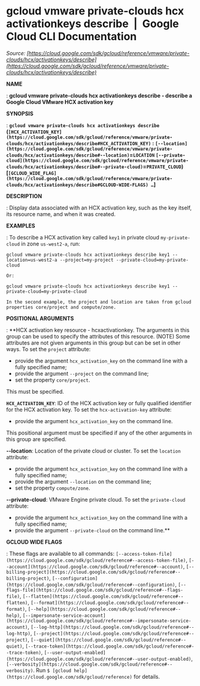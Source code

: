 # gcloud vmware private-clouds hcx activationkeys describe  |  Google Cloud CLI Documentation

*Source: [https://cloud.google.com/sdk/gcloud/reference/vmware/private-clouds/hcx/activationkeys/describe](https://cloud.google.com/sdk/gcloud/reference/vmware/private-clouds/hcx/activationkeys/describe)*

**NAME**

: **gcloud vmware private-clouds hcx activationkeys describe - describe a Google Cloud VMware HCX activation key**

**SYNOPSIS**

: **`gcloud vmware private-clouds hcx activationkeys describe` (`[HCX_ACTIVATION_KEY](https://cloud.google.com/sdk/gcloud/reference/vmware/private-clouds/hcx/activationkeys/describe#HCX_ACTIVATION_KEY)` : `[--location](https://cloud.google.com/sdk/gcloud/reference/vmware/private-clouds/hcx/activationkeys/describe#--location)`=`LOCATION` `[--private-cloud](https://cloud.google.com/sdk/gcloud/reference/vmware/private-clouds/hcx/activationkeys/describe#--private-cloud)`=`PRIVATE_CLOUD`) [`[GCLOUD_WIDE_FLAG](https://cloud.google.com/sdk/gcloud/reference/vmware/private-clouds/hcx/activationkeys/describe#GCLOUD-WIDE-FLAGS) …`]**

**DESCRIPTION**

: Display data associated with an HCX activation key, such as the key itself, its
resource name, and when it was created.

**EXAMPLES**

: To describe a HCX activation key called `key1` in private cloud
`my-private-cloud` in zone `us-west2-a`, run:

```
gcloud vmware private-clouds hcx activationkeys describe key1 --location=us-west2-a --project=my-project --private-cloud=my-private-cloud
```

```
Or:
```

```
gcloud vmware private-clouds hcx activationkeys describe key1 --private-cloud=my-private-cloud
```

```
In the second example, the project and location are taken from gcloud properties core/project and compute/zone.
```

**POSITIONAL ARGUMENTS**

: **HCX activation key resource - hcxactivationkey. The arguments in this group can
be used to specify the attributes of this resource. (NOTE) Some attributes are
not given arguments in this group but can be set in other ways.
To set the `project` attribute:

- provide the argument `hcx_activation_key` on the command line with a
fully specified name;
- provide the argument `--project` on the command line;
- set the property `core/project`.

This must be specified.

**`HCX_ACTIVATION_KEY`**:
ID of the HCX activation key or fully qualified identifier for the HCX
activation key.
To set the `hcx-activation-key` attribute:

- provide the argument `hcx_activation_key` on the command line.

This positional argument must be specified if any of the other arguments in this
group are specified.

**--location**:
Location of the private cloud or cluster.
To set the `location` attribute:

- provide the argument `hcx_activation_key` on the command line with a
fully specified name;
- provide the argument `--location` on the command line;
- set the property `compute/zone`.

**--private-cloud**:
VMware Engine private cloud.
To set the `private-cloud` attribute:

- provide the argument `hcx_activation_key` on the command line with a
fully specified name;
- provide the argument `--private-cloud` on the command line.**

**GCLOUD WIDE FLAGS**

: These flags are available to all commands: `[--access-token-file](https://cloud.google.com/sdk/gcloud/reference#--access-token-file)`,
`[--account](https://cloud.google.com/sdk/gcloud/reference#--account)`, `[--billing-project](https://cloud.google.com/sdk/gcloud/reference#--billing-project)`,
`[--configuration](https://cloud.google.com/sdk/gcloud/reference#--configuration)`,
`[--flags-file](https://cloud.google.com/sdk/gcloud/reference#--flags-file)`,
`[--flatten](https://cloud.google.com/sdk/gcloud/reference#--flatten)`, `[--format](https://cloud.google.com/sdk/gcloud/reference#--format)`, `[--help](https://cloud.google.com/sdk/gcloud/reference#--help)`, `[--impersonate-service-account](https://cloud.google.com/sdk/gcloud/reference#--impersonate-service-account)`,
`[--log-http](https://cloud.google.com/sdk/gcloud/reference#--log-http)`,
`[--project](https://cloud.google.com/sdk/gcloud/reference#--project)`, `[--quiet](https://cloud.google.com/sdk/gcloud/reference#--quiet)`, `[--trace-token](https://cloud.google.com/sdk/gcloud/reference#--trace-token)`, `[--user-output-enabled](https://cloud.google.com/sdk/gcloud/reference#--user-output-enabled)`,
`[--verbosity](https://cloud.google.com/sdk/gcloud/reference#--verbosity)`.
Run `$ [gcloud help](https://cloud.google.com/sdk/gcloud/reference)` for details.